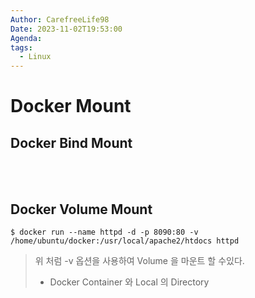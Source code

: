 ```yaml
---
Author: CarefreeLife98
Date: 2023-11-02T19:53:00
Agenda: 
tags:
  - Linux
---
```

# Docker Mount
## Docker Bind Mount


<br><br>
## Docker Volume Mount
```
$ docker run --name httpd -d -p 8090:80 -v /home/ubuntu/docker:/usr/local/apache2/htdocs httpd
```
> 위 처럼 -v 옵션을 사용하여 Volume 을 마운트 할 수있다.
> - Docker Container 와 Local 의 Directory